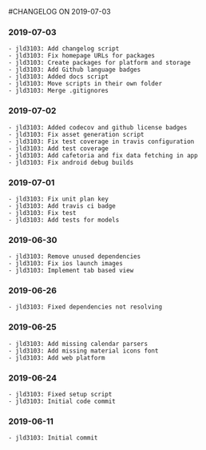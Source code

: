 #CHANGELOG ON 2019-07-03

### 2019-07-03
    - jld3103: Add changelog script
    - jld3103: Fix homepage URLs for packages
    - jld3103: Create packages for platform and storage
    - jld3103: Add Github language badges
    - jld3103: Added docs script
    - jld3103: Move scripts in their own folder
    - jld3103: Merge .gitignores

### 2019-07-02
    - jld3103: Added codecov and github license badges
    - jld3103: Fix asset generation script
    - jld3103: Fix test coverage in travis configuration
    - jld3103: Add test coverage
    - jld3103: Add cafetoria and fix data fetching in app
    - jld3103: Fix android debug builds

### 2019-07-01
    - jld3103: Fix unit plan key
    - jld3103: Add travis ci badge
    - jld3103: Fix test
    - jld3103: Add tests for models

### 2019-06-30
    - jld3103: Remove unused dependencies
    - jld3103: Fix ios launch images
    - jld3103: Implement tab based view

### 2019-06-26
    - jld3103: Fixed dependencies not resolving

### 2019-06-25
    - jld3103: Add missing calendar parsers
    - jld3103: Add missing material icons font
    - jld3103: Add web platform

### 2019-06-24
    - jld3103: Fixed setup script
    - jld3103: Initial code commit

### 2019-06-11
    - jld3103: Initial commit
